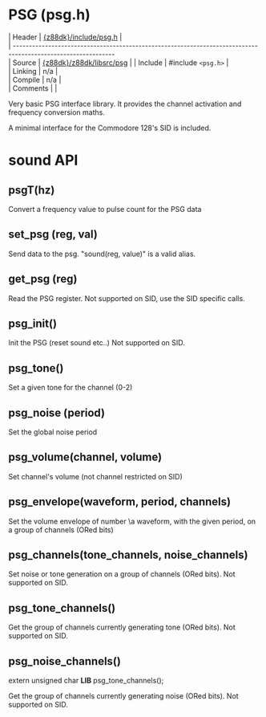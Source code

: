 # PSG (psg.h)

 | Header     | [{z88dk}/include/psg.h](https///raw.githubusercontent.com/z88dk/z88dk/master/include/psg.h)    |        
 | -------------------------------------------------------------------------------------------------------------        
 | Source     | [{z88dk}/z88dk/libsrc/psg](https///github.com/z88dk/z88dk/tree/master/libsrc/psg/)                     |
 | Include    | #include `<psg.h>`             |                                                                          
 | Linking    | n/a                          |                                                                          
 | Compile    | n/a                          |                                                                          
 | Comments   |                              |                                                                          


Very basic PSG interface library.    It provides the channel activation and frequency conversion maths.

A minimal interface for the Commodore 128's SID is included.


# sound API


## psgT(hz)

Convert a frequency value to pulse count for the PSG data


## set_psg (reg, val)

Send data to the psg.    "sound(reg, value)" is a valid alias.


## get_psg (reg)

Read the PSG register.   Not supported on SID, use the SID specific calls.


## psg_init()

Init the PSG (reset sound etc..)   Not supported on SID.


## psg_tone()

Set a given tone for the channel (0-2)


## psg_noise (period)

Set the global noise period


## psg_volume(channel, volume)

Set channel's volume   (not channel restricted on SID)


## psg_envelope(waveform, period, channels)

Set the volume envelope of number \a waveform, with the given period, on a group of channels (ORed bits)


## psg_channels(tone_channels, noise_channels)

Set noise or tone generation on a group of channels (ORed bits).  Not supported on SID.


## psg_tone_channels()

Get the group of channels currently generating tone (ORed bits).   Not supported on SID.


## psg_noise_channels()

extern unsigned char __LIB__ psg_tone_channels();

Get the group of channels currently generating noise (ORed bits).   Not supported on SID.

